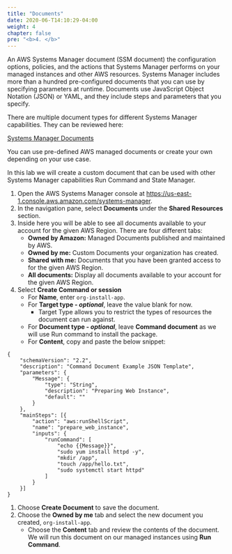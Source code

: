 ```yaml
---
title: "Documents"
date: 2020-06-T14:10:29-04:00
weight: 4
chapter: false
pre: "<b>4. </b>"
---
```


An AWS Systems Manager document (SSM document) the configuration options, policies, and the actions that Systems Manager performs on your managed instances and other AWS resources. Systems Manager includes more than a hundred pre-configured documents that you can use by specifying parameters at runtime. Documents use JavaScript Object Notation (JSON) or YAML, and they include steps and parameters that you specify.

There are multiple document types for different Systems Manager capabilities.  They can be reviewed here: 

[Systems Manager Documents](https://docs.aws.amazon.com/systems-manager/latest/userguide/sysman-ssm-docs.html)

You can use pre-defined AWS managed documents or create your own depending on your use case.

In this lab we will create a custom document that can be used with other Systems Manager capabilities Run Command and State Manager.

1. Open the AWS Systems Manager console at https://us-east-1.console.aws.amazon.com/systems-manager.
1. In the navigation pane, select **Documents** under the **Shared Resources** section.
1. Inside here you will be able to see all documents available to your account for the given AWS Region. There are four different tabs:
    - **Owned by Amazon:** Managed Documents published and maintained by AWS.
    - **Owned by me:** Custom Documents your organization has created.
    - **Shared with me:** Documents that you have been granted access to for the given AWS Region.
    - **All documents:** Display all documents available to your account for the given AWS Region.
1.  Select **Create Command or session**
    - For **Name**, enter ```org-install-app```.
    - For **Target type - *optional***, leave the value blank for now.
        - Target Type allows you to restrict the types of resources the document can run against.
    - For **Document type - *optional***, leave **Command document** as we will use Run command to install the package.
    - For **Content**, copy and paste the below snippet:
```
{
    "schemaVersion": "2.2",
    "description": "Command Document Example JSON Template",
    "parameters": {
        "Message": {
            "type": "String",
            "description": "Preparing Web Instance",
            "default": ""
        }
    },
    "mainSteps": [{
        "action": "aws:runShellScript",
        "name": "prepare_web_instance",
        "inputs": {
            "runCommand": [
                "echo {{Message}}",
                "sudo yum install httpd -y",
                "mkdir /app",
                "touch /app/hello.txt",
                "sudo systemctl start httpd"
            ]
        }
    }]
}
```

1. Choose **Create Document** to save the document.
1. Choose the **Owned by me** tab and select the new document you created, ```org-install-app```.
    - Choose the **Content** tab and review the contents of the document. We will run this document on our managed instances using **Run Command**.